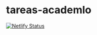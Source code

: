 # tareas-academlo
[![Netlify Status](https://api.netlify.com/api/v1/badges/ec044885-a310-485a-a908-b7f37091dbeb/deploy-status)](https://app.netlify.com/sites/tarea23ago/deploys)
